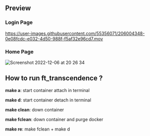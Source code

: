 
## Preview

### Login Page

https://user-images.githubusercontent.com/55356071/206004348-0e08fcdc-e032-4d50-988f-f5af32e96cd7.mov




### Home Page

![Screenshot 2022-12-06 at 20 26 34](https://user-images.githubusercontent.com/55356071/206003998-7f1ffbc9-c590-4c9d-a196-b785d279c838.png)

## How to run ft_transcendence ?

**make a**: start container attach in terminal

**make d**: start container detach in terminal

**make clean**: down container

**make fclean**: down container and purge docker

**make re**: make fclean + make d
